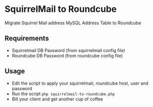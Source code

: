 
# SquirrelMail to Roundcube

Migrate Squirrel Mail address MySQL Address Table to Roundcube

## Requirements

- Squirrelmail DB Password (from squirrelmail config file)
- Roundcube DB Password (from roundcube config file)

## Usage

- Edit the script to apply your squirrelmail, roundcube host, user and password
- Run the script `php squirrelmail-to-roundcube.php`
- Bill your client and get another cup of coffee